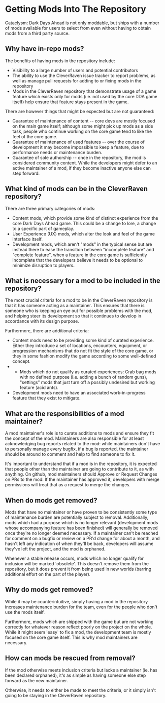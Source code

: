 # Getting Mods Into The Repository

Cataclysm: Dark Days Ahead is not only moddable, but ships with a number of mods available for users to select from even without having to obtain mods from a third party source.

## Why have in-repo mods?

The benefits of having mods in the repository include:

*  Visibility to a large number of users and potential contributors
*  The ability to use the CleverRaven issue tracker to report problems, as well as manage pull requests for adding to or fixing mods in the repository
*  Mods in the CleverRaven repository that demonstrate usage of a game feature which exists only for mods (i.e. not used by the core DDA game itself) help ensure that feature stays present in the game.

There are however things that might be expected but are not guaranteed:

*  Guarantee of maintenance of content -- core devs are mostly focused on the main game itself; although some might pick up mods as a side task, people who continue working on the core game tend to like the feel of the core game.
*  Guarantee of maintenance of used features -- over the course of development it may become impossible to keep a feature, due to performance needs or maintenance burden.
*  Guarantee of sole authorship -- once in the repository, the mod is considered community content. While the developers might defer to an active maintainer of a mod, if they become inactive anyone else can step forward.

## What kind of mods can be in the CleverRaven repository?

There are three primary categories of mods:

*  Content mods, which provide some kind of distinct experience from the core Dark Days Ahead game. This could be a change to lore, a change to a specific part of gameplay.
*  User Experience (UX) mods, which alter the look and feel of the game interface itself.
*  Development mods, which aren't "mods" in the typical sense but are instead there to ease the transition between "incomplete feature" and "complete feature", when a feature in the core game is sufficiently incomplete that the developers believe it needs to be optional to minimize disruption to players.

## What is necessary for a mod to be included in the repository?

The most crucial criteria for a mod to be in the CleverRaven repository is that it has someone acting as a maintainer. This ensures that there is someone who is keeping an eye out for possible problems with the mod, and helping steer its development so that it continues to develop in accordance with its design purpose.

Furthermore, there are additional criteria:

*  Content mods need to be providing some kind of curated experience. Either they introduce a set of locations, encounters, equipment, or progression mechanisms that do not fit the style of the core game, or they in some fashion modify the game according to some well-defined concept.
*  *  Mods which do not qualify as curated experiences: Grab bag mods with no defined purpose (i.e. adding a bunch of random guns), "settings" mods that just turn off a possibly undesired but working feature (acid ants).
*  Development mods need to have an associated work-in-progress feature that they exist to mitigate.

## What are the responsibilities of a mod maintainer?

A mod maintainer's role is to curate additions to mods and ensure they fit the concept of the mod.  Maintainers are also responsible for at least acknowledging bug reports related to the mod: while maintainers don't have to personally manage every bugfix, if a bug is reported, the maintainer should be around to comment and help to find someone to fix it.

It's important to understand that if a mod is in the repository, it is expected that people other than the maintainer are going to contribute to it, as with anything.  On github, mod maintainers should Approve or Request Changes on PRs to the mod.  If the maintainer has approved it, developers with merge permissions will treat that as a request to merge the changes.

## When do mods get removed?

Mods that have no maintainer or have proven to be consistently some type of maintenance burden are potentially subject to removal. Additionally, mods which had a purpose which is no longer relevant (development mods whose accompanying feature has been finished) will generally be removed once they're no longer deemed necessary.  If a maintainer can't be reached for comment on a bugfix or review on a PR'd change for about a month, and hasn't left any indication of when they'll be back, developers will assume they've left the project, and the mod is orphaned.

Whenever a stable release occurs, mods which no longer qualify for inclusion will be marked 'obsolete'. This doesn't remove them from the repository, but it does prevent it from being used in new worlds (barring additional effort on the part of the player).

## Why do mods get removed?

While it may be counterintuitive, simply having a mod in the repository increases maintenance burden for the team, even for the people who don't use the mods itself.

Furthermore, mods which are shipped with the game but are not working correctly for whatever reason reflect poorly on the project on the whole. While it might seem 'easy' to fix a mod, the development team is mostly focused on the core game itself. This is why mod maintainers are necessary.

## How can mods be rescued from removal?

If the mod otherwise meets inclusion criteria but lacks a maintainer (ie. has been declared orphaned), it's as simple as having someone else step forward as the new maintainer.

Otherwise, it needs to either be made to meet the criteria, or it simply isn't going to be staying in the CleverRaven repository.
